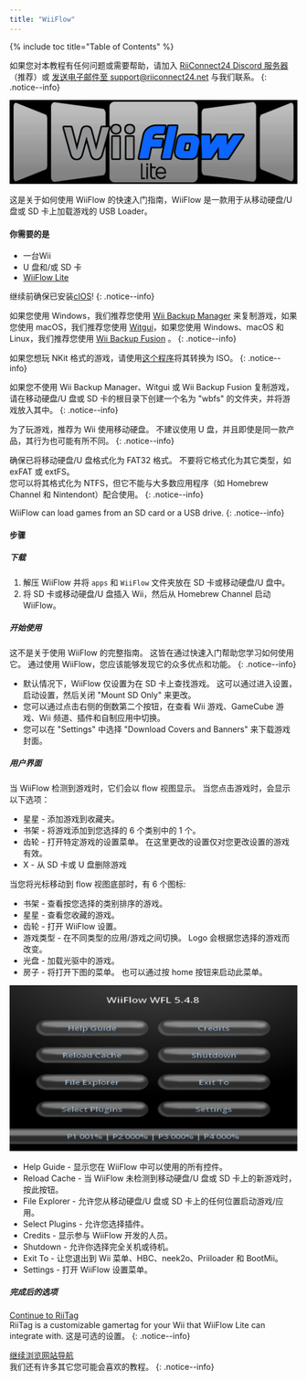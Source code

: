 ```yaml
---
title: "WiiFlow"
---
```


{% include toc title="Table of Contents" %}

如果您对本教程有任何问题或需要帮助，请加入 [RiiConnect24 Discord 服务器](https://discord.gg/rc24)（推荐）或 [发送电子邮件至 support@riiconnect24.net](mailto:support@riiconnect24.net) 与我们联系。
{: .notice--info}

![WiiFlow](/images/wiiflowlogo.png)

这是关于如何使用 WiiFlow 的快速入门指南，WiiFlow 是一款用于从移动硬盘/U 盘或 SD 卡上加载游戏的 USB Loader。

#### 你需要的是

- 一台Wii
- U 盘和/或 SD 卡
- [WiiFlow Lite](https://hbb1.oscwii.org/hbb/wiiflow/wiiflow.zip)

继续前确保已安装[cIOS](/cios)!
{: .notice--info}

如果您使用 Windows，我们推荐您使用 [Wii Backup Manager](/wiibackupmanager) 来复制游戏，如果您使用 macOS，我们推荐您使用 [Witgui](https://desairem.com/wordpress/category/witgui-download/)，如果您使用 Windows、macOS 和 Linux，我们推荐您使用 [Wii Backup Fusion](https://github.com/larsenv/Wii-Backup-Fusion) 。
{: .notice--info}

如果您想玩 NKit 格式的游戏，请使用[这个程序](https://gbatemp.net/download/nkit.36157/)将其转换为 ISO。
{: .notice--info}

如果您不使用 Wii Backup Manager、Witgui 或 Wii Backup Fusion 复制游戏，请在移动硬盘/U 盘或 SD 卡的根目录下创建一个名为 "wbfs" 的文件夹，并将游戏放入其中。
{: .notice--info}

为了玩游戏，推荐为 Wii 使用移动硬盘。 不建议使用 U 盘，并且即使是同一款产品，其行为也可能有所不同。
{: .notice--info}

确保已将移动硬盘/U 盘格式化为 FAT32 格式。 不要将它格式化为其它类型，如 exFAT 或 extFS。 <br>您可以将其格式化为 NTFS，但它不能与大多数应用程序（如 Homebrew Channel 和 Nintendont）配合使用。
{: .notice--info}

WiiFlow can load games from an SD card or a USB drive.
{: .notice--info}

#### 步骤

##### 下载

1. 解压 WiiFlow 并将 `apps` 和 `WiiFlow` 文件夹放在 SD 卡或移动硬盘/U 盘中。
2. 将 SD 卡或移动硬盘/U 盘插入 Wii，然后从 Homebrew Channel 启动 WiiFlow。

##### 开始使用

这不是关于使用 WiiFlow 的完整指南。 这皆在通过快速入门帮助您学习如何使用它。 通过使用 WiiFlow，您应该能够发现它的众多优点和功能。
{: .notice--info}

- 默认情况下，WiiFlow 仅设置为在 SD 卡上查找游戏。 这可以通过进入设置，启动设置，然后关闭 "Mount SD Only" 来更改。
- 您可以通过点击右侧的倒数第二个按钮，在查看 Wii 游戏、GameCube 游戏、Wii 频道、插件和自制应用中切换。
- 您可以在 "Settings" 中选择 "Download Covers and Banners" 来下载游戏封面。

##### 用户界面

当 WiiFlow 检测到游戏时，它们会以 flow 视图显示。 当您点击游戏时，会显示以下选项：

- 星星 - 添加游戏到收藏夹。
- 书架 - 将游戏添加到您选择的 6 个类别中的 1 个。
- 齿轮 - 打开特定游戏的设置菜单。 在这里更改的设置仅对您更改设置的游戏有效。
- X - 从 SD 卡或 U 盘删除游戏

当您将光标移动到 flow 视图底部时，有 6 个图标:

- 书架 - 查看按您选择的类别排序的游戏。
- 星星 - 查看您收藏的游戏。
- 齿轮 - 打开 WiiFlow 设置。
- 游戏类型 - 在不同类型的应用/游戏之间切换。 Logo 会根据您选择的游戏而改变。
- 光盘 - 加载光驱中的游戏。
- 房子 - 将打开下图的菜单。 也可以通过按 home 按钮来启动此菜单。

![WF_menu](images/WFmenu.png)

- Help Guide - 显示您在 WiiFlow 中可以使用的所有控件。
- Reload Cache - 当 WiiFlow 未检测到移动硬盘/U 盘或 SD 卡上的新游戏时，按此按钮。
- File Explorer - 允许您从移动硬盘/U 盘或 SD 卡上的任何位置启动游戏/应用。
- Select Plugins - 允许您选择插件。
- Credits - 显示参与 WiiFlow 开发的人员。
- Shutdown - 允许你选择完全关机或待机。
- Exit To - 让您退出到 Wii 菜单、HBC、neek2o、Priiloader 和 BootMii。
- Settings - 打开 WiiFlow 设置菜单。

##### 完成后的选项

[Continue to RiiTag](riitag)<br> RiiTag is a customizable gamertag for your Wii that WiiFlow Lite can integrate with. 这是可选的设置。
{: .notice--info}

[继续浏览网站导航](site-navigation)<br> 我们还有许多其它您可能会喜欢的教程。
{: .notice--info}
